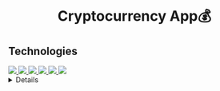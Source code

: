 <Center>
 <h1>Cryptocurrency App💰</h1>
</Center>

## Technologies

<a href="#" target="_blank">
  <img src="https://img.shields.io/badge/-React-blue?style=for-the-badge&logo=react">
</a>

<a href="#" target="_blank">
  <img src="https://img.shields.io/badge/-Redux Toolkit-blue?style=for-the-badge&logo=redux">
</a>

<a href="#" target="_blank">
  <img src="https://img.shields.io/badge/-Chart.js-pink?style=for-the-badge&logo=chart.js">
</a>

<a href="#" target="_blank">
  <img src="https://img.shields.io/badge/-Ant Design-blue?style=for-the-badge&logo=ant design">
</a>

<a href="#" target="_blank"> 
  <img src="https://img.shields.io/badge/-Coin Ranking API-yellow?style=for-the-badge">
</a>

<a href="#" target="_blank">
  <img src="https://img.shields.io/badge/-Bing News API-green?style=for-the-badge">
</a>

<details>
This app was created for those of us who are super interested in cryptocurrency! Users can browse through the many cryptocurrencies and see detailed chart data. There is also a section where users can see recent crypto news articles!
</details>
